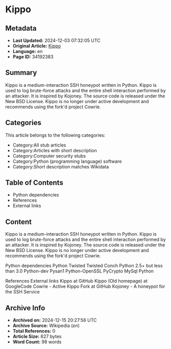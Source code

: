 # Kippo

## Metadata
- **Last Updated:** 2024-12-03 07:32:05 UTC
- **Original Article:** [Kippo](https://en.wikipedia.org/wiki/Kippo)
- **Language:** en
- **Page ID:** 34192383

## Summary
Kippo is a medium-interaction SSH honeypot written in Python. Kippo is used to log brute-force attacks and the entire shell interaction performed by an attacker. It is inspired by Kojoney. The source code is released under the New BSD License.
Kippo is no longer under active development  and recommends using the fork'd project Cowrie.

## Categories
This article belongs to the following categories:

- Category:All stub articles
- Category:Articles with short description
- Category:Computer security stubs
- Category:Python (programming language) software
- Category:Short description matches Wikidata

## Table of Contents

- Python dependencies
- References
- External links

## Content

Kippo is a medium-interaction SSH honeypot written in Python. Kippo is used to log brute-force attacks and the entire shell interaction performed by an attacker. It is inspired by Kojoney. The source code is released under the New BSD License.
Kippo is no longer under active development  and recommends using the fork'd project Cowrie.

Python dependencies
Python Twisted
Twisted Conch
Python 2.5+ but less than 3.0
Python-dev
Pysan1
Python-OpenSSL
PyCrypto
MySql Python

References
External links
Kippo at GitHub
Kippo (Old homepage) at GoogleCode
Cowrie - Active Kippo Fork at GitHub
Kojoney - A honeypot for the SSH Service

## Archive Info
- **Archived on:** 2024-12-15 20:27:56 UTC
- **Archive Source:** Wikipedia (_en_)
- **Total References:** 0
- **Article Size:** 627 bytes
- **Word Count:** 98 words
